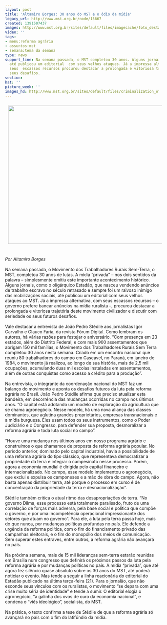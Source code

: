 ```yaml
---
layout: post
title: 'Altamiro Borges: 30 anos do MST e o ódio da mídia'
legacy_url: http://www.mst.org.br/node/15667
created: 1391507437
images: http://www.mst.org.br/sites/default/files/imagecache/foto_destaque/criminalization_of_the_mst_1_by_latuff2!.jpg
video: ''
tags:
- menu:reforma agrária
- assuntos:mst
- semana:tema da semana
type: news
support_line: Na semana passada, o MST completou 30 anos. Alguns jornais, como o Estadão,
  até publicou um editorial  com seus velhos ataques. Já a impressa alternativa, com
  seus  escassos recursos procurou destacar a prolongada e vitoriosa trajetória e
  seus desafios.
section: 
hat: ''
picture_week: ''
images_hd: http://www.mst.org.br/sites/default/files/criminalization_of_the_mst_1_by_latuff2!.jpg
---
```

<p><img style="margin: 10px;" src="http://www.mst.org.br/sites/default/files/criminalization_of_the_mst_1_by_latuff2_0.jpg" alt="" height="453" width="600"></p><p><br><em>Por Altamiro Borges<br></em><br>Na semana passada, o Movimento dos Trabalhadores Rurais Sem-Terra, o MST, completou 30 anos de lutas. A mídia “privada” – nos dois sentidos da palavra – simplesmente omitiu este importante acontecimento histórico. Alguns jornais, como o oligárquico Estadão, que nasceu vendendo anúncios de trabalho escravo no século retrasado e sempre foi um raivoso inimigo das mobilizações sociais, até publicou um editorial com seus velhos ataques ao MST. Já a impressa alternativa, com seus escassos recursos – o governo prefere bancar anúncios na mídia ruralista –, procurou destacar a prolongada e vitoriosa trajetória deste movimento civilizador e discutir com seriedade os seus futuros desafios.&nbsp; <br><br>Vale destacar a entrevista de João Pedro Stédile aos jornalistas Igor Carvalho e Glauco Faria, da revista Fórum Digital. Como lembram os autores, há várias razões para festejar o aniversário. “Com presença em 23 estados, além do Distrito Federal, e com mais 900 assentamentos que abrigam 150 mil famílias, o Movimento dos Trabalhadores Rurais Sem Terra completou 30 anos nesta semana. Criado em um encontro nacional que reuniu 80 trabalhadores do campo em Cascavel, no Paraná, em janeiro de 1984, o movimento já realizou, ao longo de sua história, mais de 2,5 mil ocupações, acumulando duas mil escolas instaladas em assentamentos, além de outras conquistas como acesso a crédito para a produção”.<br><br>Na entrevista, o integrante da coordenação nacional do MST faz um balanço do movimento e aponta os desafios futuros da luta pela reforma agrária no Brasil. João Pedro Stédile afirma que preciso atualizar esta bandeira, em decorrência das mudanças ocorridas no campo nos últimos anos. “O capital está adotando um modelo de exploração da agricultura que se chama agronegócio. Nesse modelo, há uma nova aliança das classes dominantes, que aglutina grandes proprietários, empresas transnacionais e a mídia burguesa. Eles usam todos os seus instrumentos, como o Poder Judiciário e o Congresso, para defender sua proposta, desmoralizar a reforma agrária e toda luta social no campo”.<br><br>“Houve uma mudança nos últimos anos em nosso programa agrário e construímos o que chamamos de proposta de reforma agrária popular. No período anterior, dominado pelo capital industrial, havia a possibilidade de uma reforma agrária do tipo clássico, que representava democratizar a propriedade da terra e integrar o campesinato nesse processo. Porém, agora a economia mundial é dirigida pelo capital financeiro e internacionalizado. No campo, esse modelo implementou o agronegócio, que exclui e expulsa os camponeses e a mão de obra do campo. Agora, não basta apenas distribuir terra, até porque o processo em curso é de concentração da propriedade da terra e desnacionalização”.<br><br>Stédile também critica o atual ritmo das desapropriações de terra. “No governo Dilma, esse processo está totalmente paralisado, fruto de uma correlação de forças mais adversa, pela base social e política que compõe o governo, e por uma incompetência operacional impressionante dos setores que atuam no governo”. Para ele, a luta pela terra passa hoje, mais do que nunca, por mudanças políticas profundas no país. Ele defende a urgência da reforma política, com o fim do financiamento privado das campanhas eleitorais, e o fim do monopólio dos meios de comunicação. Sem superar estes entraves, entre outros, a reforma agrária não avançará no país.<br><br>Na próxima semana, mais de 15 mil lideranças sem-terra estarão reunidas em Brasília num congresso que definirá os próximos passos da luta pela reforma agrária e por mudanças políticas no país. A mídia “privada”, que até agora fez silêncio quase absoluto sobre os 30 anos do MST, até poderá noticiar o evento. Mas tende a seguir a linha reacionária do editorial do Estadão publicado na última terça-feira (21). Para o jornalão, que não esconde seus vínculos com os ruralistas, o movimento “se depara com uma crise muito séria de identidade” e tende a sumir. O editorial elogia o agronegócio, “a galinha dos ovos de ouro da economia nacional”, e condena o “viés ideológico”, socialista, do MST.<br><br>Na prática, o texto confirma a tese de Stédile de que a reforma agrária só avançará no país com o fim do latifúndio da mídia.</p>
